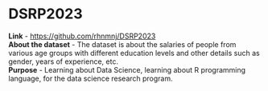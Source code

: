 # DSRP2023
<b>Link</b> - https://github.com/rhnmnj/DSRP2023<br>
<b>About the dataset</b> - The dataset is about the salaries of people from various age groups with different education levels and other details such as gender, years of experience, etc.<br>
<b>Purpose</b> - Learning about Data Science, learning about R programming language, for the data science research program.
